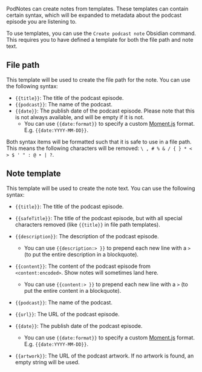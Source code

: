 PodNotes can create notes from templates. These templates can contain certain syntax, which will be expanded to metadata about the podcast episode you are listening to.

To use templates, you can use the `Create podcast note` Obsidian command.
This requires you to have defined a template for both the file path and note text.

## File path
This template will be used to create the file path for the note. You can use the following syntax:

- `{{title}}`: The title of the podcast episode.
- `{{podcast}}`: The name of the podcast.
- `{{date}}`: The publish date of the podcast episode. Please note that this is not always available, and will be empty if it is not.
	- You can use `{{date:format}}` to specify a custom [Moment.js](https://momentjs.com) format. E.g. `{{date:YYYY-MM-DD}}`.

Both syntax items will be formatted such that it is safe to use in a file path.
This means the following characters will be removed: `\ , # % & / { } * < > $ ' " : @ ‣ | ?`.

## Note template
This template will be used to create the note text. You can use the following syntax:

- `{{title}}`: The title of the podcast episode.
- `{{safeTitle}}`: The title of the podcast episode, but with all special characters removed (like `{{title}}` in file path templates).
- `{{description}}`: The description of the podcast episode.
	-  You can use `{{description:> }}` to prepend each new line with a `>` (to put the entire description in a blockquote).
- `{{content}}`: The content of the podcast episode from `<content:encoded>`. Show notes will sometimes land here.
	-  You can use `{{content:> }}` to prepend each new line with a `>` (to put the entire content in a blockquote).

- `{{podcast}}`: The name of the podcast.
- `{{url}}`: The URL of the podcast episode.
- `{{date}}`: The publish date of the podcast episode.
	- You can use `{{date:format}}` to specify a custom [Moment.js](https://momentjs.com) format. E.g. `{{date:YYYY-MM-DD}}`.
- `{{artwork}}`: The URL of the podcast artwork. If no artwork is found, an empty string will be used.

